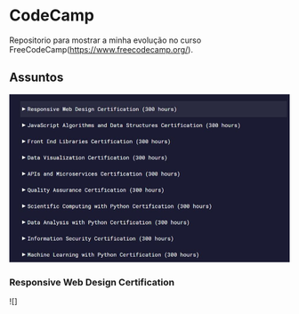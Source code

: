 # CodeCamp
Repositorio para mostrar a minha evolução no curso FreeCodeCamp(https://www.freecodecamp.org/).
## Assuntos
![foto com os assuntos do curso](https://github.com/Liedsonrm/CodeCamp/blob/master/assunto.JPG)
### Responsive Web Design Certification
![]
